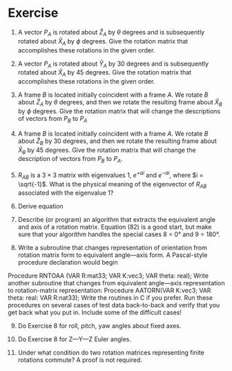 &emsp;
# Exercise

1. A vector $P_A$ is rotated about $\hat{Z}_A$ by $\theta$ degrees and is subsequently rotated about $\hat{X}_A$ by $\phi$ degrees. Give the rotation matrix that accomplishes these rotations in the given order.
   

2. A vector $P_A$ is rotated about $\hat{Y}_A$ by $30$ degrees and is subsequently rotated about $\hat{X}_A$ by $45$ degrees. Give the rotation matrix that accomplishes these rotations in the given order.

3. A frame ${B}$ is located initially coincident with a frame ${A}$. We rotate ${B}$ about $\hat{Z}_A$ by $\theta$ degrees, and then we rotate the resulting frame about $\hat{X}_B$ by $\phi$ degrees. Give the rotation matrix that will change the descriptions of vectors from $P_B$ to $P_A$

4. A frame ${B}$ is located initially coincident with a frame ${A}$. We rotate ${B}$ about $\hat{Z}_B$ by $30$ degrees, and then we rotate the resulting frame about $\hat{X}_B$ by $45$
degrees. Give the rotation matrix that will change the description of vectors from $P_B$ to $P_A$.

5. $R_{AB}$ is a $3 \times 3$ matrix with eigenvalues $1$, $e^{+ai}$ and $e^{-ai}$, where $i = \sqrt{-1}$. What is the physical meaning of the eigenvector of $R_{AB}$ associated with the eigenvalue $1$?

6. Derive equation
   
7. Describe (or program) an algorithm that extracts the equivalent angle and axis of a rotation matrix. Equation (82) is a good start, but make sure that your
algorithm handles the special cases 8 = 0° and 9 = 180°.

8. Write a subroutine that changes representation of orientation from rotation matrix form to equivalent angle—axis form. A Pascal-style procedure declaration
would begin

Procedure RNTOAA (VAR R:mat33; VAR K:vec3; VAR theta: real);
Write another subroutine that changes from equivalent angle—axis representation to rotation-matrix representation:
Procedure AATORN(VAR K:vec3; VAR theta: real: VAR R:nat33);
Write the routines in C if you prefer.
Run these procedures on several cases of test data back-to-back and verify that you get back what you put in. Include some of the difficult cases!

9. Do Exercise 8 for roll, pitch, yaw angles about fixed axes.
    
10. Do Exercise 8 for Z—Y—Z Euler angles.


11. Under what condition do two rotation matrices representing finite rotations commute? A proof is not required.